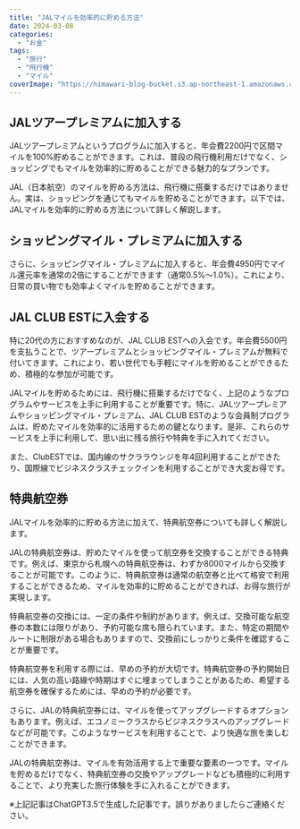 ```yaml
---
title: "JALマイルを効率的に貯める方法"
date: 2024-03-08
categories: 
  - "お金"
tags: 
  - "旅行"
  - "飛行機"
  - "マイル"
coverImage: "https://himawari-blog-bucket.s3.ap-northeast-1.amazonaws.com/posts/images/IMG_5545.png"
---
```


## JALツアープレミアムに加入する

JALツアープレミアムというプログラムに加入すると、年会費2200円で区間マイルを100%貯めることができます。これは、普段の飛行機利用だけでなく、ショッピングでもマイルを効率的に貯めることができる魅力的なプランです。

JAL（日本航空）のマイルを貯める方法は、飛行機に搭乗するだけではありません。実は、ショッピングを通じてもマイルを貯めることができます。以下では、JALマイルを効率的に貯める方法について詳しく解説します。

## ショッピングマイル・プレミアムに加入する

さらに、ショッピングマイル・プレミアムに加入すると、年会費4950円でマイル還元率を通常の2倍にすることができます（通常0.5%〜1.0%）。これにより、日常の買い物でも効率よくマイルを貯めることができます。

## JAL CLUB ESTに入会する

特に20代の方におすすめなのが、JAL CLUB ESTへの入会です。年会費5500円を支払うことで、ツアープレミアムとショッピングマイル・プレミアムが無料で付いてきます。これにより、若い世代でも手軽にマイルを貯めることができるため、積極的な参加が可能です。

JALマイルを貯めるためには、飛行機に搭乗するだけでなく、上記のようなプログラムやサービスを上手に利用することが重要です。特に、JALツアープレミアムやショッピングマイル・プレミアム、JAL CLUB ESTのような会員制プログラムは、貯めたマイルを効率的に活用するための鍵となります。是非、これらのサービスを上手に利用して、思い出に残る旅行や特典を手に入れてください。

また、ClubESTでは、国内線のサクララウンジを年4回利用することができたり、国際線でビジネスクラスチェックインを利用することができ大変お得です。

## 特典航空券

JALマイルを効率的に貯める方法に加えて、特典航空券についても詳しく解説します。

JALの特典航空券は、貯めたマイルを使って航空券を交換することができる特典です。例えば、東京から札幌への特典航空券は、わずか8000マイルから交換することが可能です。このように、特典航空券は通常の航空券と比べて格安で利用することができるため、マイルを効率的に貯めることができれば、お得な旅行が実現します。

特典航空券の交換には、一定の条件や制約があります。例えば、交換可能な航空券の本数には限りがあり、予約可能な席も限られています。また、特定の期間やルートに制限がある場合もありますので、交換前にしっかりと条件を確認することが重要です。

特典航空券を利用する際には、早めの予約が大切です。特典航空券の予約開始日には、人気の高い路線や時期はすぐに埋まってしまうことがあるため、希望する航空券を確保するためには、早めの予約が必要です。

さらに、JALの特典航空券には、マイルを使ってアップグレードするオプションもあります。例えば、エコノミークラスからビジネスクラスへのアップグレードなどが可能です。このようなサービスを利用することで、より快適な旅を楽しむことができます。

JALの特典航空券は、マイルを有効活用する上で重要な要素の一つです。マイルを貯めるだけでなく、特典航空券の交換やアップグレードなども積極的に利用することで、より充実した旅行体験を手に入れることができます。

※上記記事はChatGPT3.5で生成した記事です。誤りがありましたらご連絡ください。

